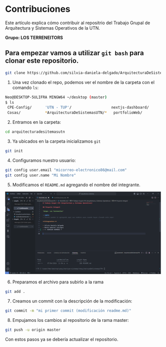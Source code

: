 # Contribuciones

Este artículo explica cómo contribuir al repositrio del Trabajo Grupal de Arquitectura y Sistemas Operativos de la UTN.

**Grupo: LOS TERRENEITORS**

## Para empezar vamos a utilizar `git bash` para clonar este repositorio.

```bash
git clone https://github.com/silvia-daniela-delgado/ArquitecturaDeSistemasUTN.git
```

1. Una vez clonado el repo, podemos ver el nombre de la carpeta con el comando `ls`:

```bash
Neo@DESKTOP-5ULIFRA MINGW64 ~/desktop (master)
$ ls
 CPE-Config/      'UTN - TUP'/                  nextjs-dashboard/
 Cosas/           *ArquitecturaDeSistemasUTN/*   portfolioWeb/
```

2. Entramos en la carpeta:

```bash
cd arquitecturadesitemasutn
```

3. Ya ubicados en la carpeta inicializamos `git`

```bash
git init
```

4. Configuramos nuestro usuario:

```bash
git config user.email "micorreo-electronico86@mail.com"
git config user.name "Mi Nombre"
```

5. Modificamos el `README.md` agregando el nombre del integrante.

<img src="git-contrib.png" alt="Imagen  descriptiva archivo markdown." widt="100%" height="auto" />

6. Preparamos el archivo para subirlo a la rama

```bash
git add .
```

7. Creamos un commit con la descripción de la modificación:

```bash
git commit -m "mi primer commit (modificación readme.md)"
```

8. Empujamos los cambios al repositorio de la rama master:

```bash
git push -u origin master
```

Con estos pasos ya se debería actualizar el repositorio.



